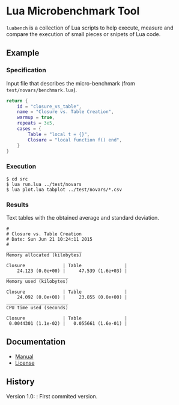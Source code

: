 Lua Microbenchmark Tool
=======================

`luabench` is a collection of Lua scripts to help execute, measure and compare the execution of small pieces or snipets of Lua code.

Example
-------

### Specification

Input file that describes the micro-benchmark (from `test/novars/benchmark.lua`).

```lua
return {
	id = "closure_vs_table",
	name = "Closure vs. Table Creation",
	warmup = true,
	repeats = 3e5,
	cases = {
		Table = "local t = {}",
		Closure = "local function f() end",
	}
}
```

### Execution

	$ cd src
	$ lua run.lua ../test/novars
	$ lua plot.lua tabplot ../test/novars/*.csv

### Results

Text tables with the obtained average and standard deviation.

	#
	# Closure vs. Table Creation
	# Date: Sun Jun 21 10:24:11 2015
	#
	____________________________
	Memory allocated (kilobytes)

	Closure              | Table                | 
	    24.123 (0.0e+00) |     47.539 (1.6e+03) | 
	_______________________
	Memory used (kilobytes)

	Closure              | Table                | 
	    24.092 (0.0e+00) |     23.855 (0.0e+00) | 
	_______________________
	CPU time used (seconds)

	Closure              | Table                | 
	 0.0044301 (1.1e-02) |   0.055661 (1.6e-01) | 


Documentation
-------------

- [Manual](doc/manual.md)
- [License](LICENSE)


History
-------

Version 1.0:
:	First commited version.
